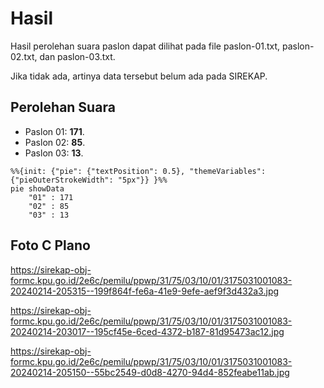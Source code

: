 # Hasil

Hasil perolehan suara paslon dapat dilihat pada file paslon-01.txt, paslon-02.txt, dan paslon-03.txt.

Jika tidak ada, artinya data tersebut belum ada pada SIREKAP.

## Perolehan Suara

 * Paslon 01: **171**.
 * Paslon 02: **85**.
 * Paslon 03: **13**.

```mermaid
%%{init: {"pie": {"textPosition": 0.5}, "themeVariables": {"pieOuterStrokeWidth": "5px"}} }%%
pie showData
    "01" : 171
    "02" : 85
    "03" : 13
```
## Foto C Plano

https://sirekap-obj-formc.kpu.go.id/2e6c/pemilu/ppwp/31/75/03/10/01/3175031001083-20240214-205315--199f864f-fe6a-41e9-9efe-aef9f3d432a3.jpg

https://sirekap-obj-formc.kpu.go.id/2e6c/pemilu/ppwp/31/75/03/10/01/3175031001083-20240214-203017--195cf45e-6ced-4372-b187-81d95473ac12.jpg

https://sirekap-obj-formc.kpu.go.id/2e6c/pemilu/ppwp/31/75/03/10/01/3175031001083-20240214-205150--55bc2549-d0d8-4270-94d4-852feabe11ab.jpg
